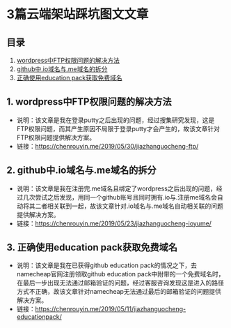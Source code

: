 # 3篇云端架站踩坑图文文章

## 目录
1. [wordpress中FTP权限问题的解决方法](#1)
2. [github中.io域名与.me域名的拆分](#2)
3. [正确使用education pack获取免费域名](#3)

## <a id="1">1. wordpress中FTP权限问题的解决方法</a>
- 说明：该文章是我在登录putty之后出现的问题，经过搜集研究发现，这是FTP权限问题，而其产生原因不局限于登录putty才会产生的，故该文章针对FTP权限问题提供解决方案。
- 链接：https://chenrouyin.me/2019/05/30/jiazhanguocheng-ftp/

## <a id="2">2. github中.io域名与.me域名的拆分</a>
- 说明：该文章是我在注册完.me域名且绑定了wordpress之后出现的问题，经过几次尝试之后发现，用同一个github账号且同时拥有.io与.注册me域名会自动将其二者相关联到一起，故该文章针对.io域名与.me域名自动相关联的问题提供解决方案。
- 链接：https://chenrouyin.me/2019/05/23/jiazhanguocheng-ioyume/

## <a id="3">3. 正确使用education pack获取免费域名</a>
- 说明：该文章是我在已获得github education pack的情况之下，去namecheap官网注册领取github education pack中附带的一个免费域名时，在最后一步出现无法通过邮箱验证的问题，经过客服咨询发现这是进入的路径方式不正确，故该文章针对namecheap无法通过最后的邮箱验证的问题提供解决方案。
- 链接：https://chenrouyin.me/2019/05/11/jiazhanguocheng-educationpack/